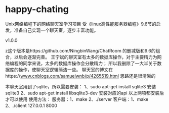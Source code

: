 # happy-chating
Unix网络编程下的网络聊天室学习项目
受《linux高性能服务器编程》9.6节的启发，准备自己实现一个聊天室，逐步丰富功能。

v1.0.0

z这个版本是https://github.com/NingbinWang/ChatRoom 的删减版和9.6的组合，以后会逐渐完善。
王宁斌的聊天室有太多的数据库操作，对于主要精力为网络编程的同学来说，太多的数据库操作会分散精力；
所以我删除了一大半关于数据库的操作，使聊天室逻辑简洁一些。
聊天室的博文在https://www.cnblogs.com/samuelwnb/p/4265519.html 思路还是很清晰的

本聊天室用到了sqlite，所以需要安装：
	1、sudo apt-get install sqlite3  安装sqlite3
	2、sudo apt-get install libsqlite3-dev 安装对应的api
以上两项都安装后才可以使用
使用方法：
	服务器：1、make
		   2、./server
	客户端：1、make
		   2、./client 127.0.0.1 8000
